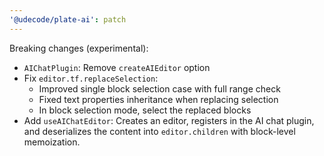 ```yaml
---
'@udecode/plate-ai': patch
---
```


Breaking changes (experimental):

- `AIChatPlugin`: Remove `createAIEditor` option
- Fix `editor.tf.replaceSelection`:
  - Improved single block selection case with full range check
  - Fixed text properties inheritance when replacing selection
  - In block selection mode, select the replaced blocks
- Add `useAIChatEditor`: Creates an editor, registers in the AI chat plugin, and deserializes the
  content into `editor.children` with block-level memoization.
